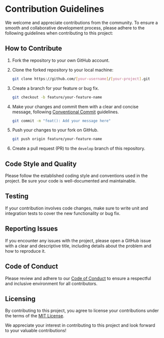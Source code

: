 # Contribution Guidelines

We welcome and appreciate contributions from the community. To ensure a smooth and collaborative development process, please adhere to the following guidelines when contributing to this project:

## How to Contribute

1. Fork the repository to your own GitHub account.

2. Clone the forked repository to your local machine:

   ```bash
   git clone https://github.com/[your-username]/[your-project].git
   ```

3. Create a branch for your feature or bug fix.

   ```bash
   git checkout -b feature/your-feature-name
   ```

4. Make your changes and commit them with a clear and concise message, following [Conventional Commit](https://www.conventionalcommits.org/en/v1.0.0/) guidelines.

   ```bash
   git commit -m "feat(): Add your message here"
   ```

5. Push your changes to your fork on GitHub.

   ```bash
   git push origin feature/your-feature-name
   ```

6. Create a pull request (PR) to the `develop` branch of this repository.

## Code Style and Quality

Please follow the established coding style and conventions used in the project. Be sure your code is well-documented and maintainable.

## Testing

If your contribution involves code changes, make sure to write unit and integration tests to cover the new functionality or bug fix.

## Reporting Issues

If you encounter any issues with the project, please open a GitHub issue with a clear and descriptive title, including details about the problem and how to reproduce it.

## Code of Conduct

Please review and adhere to our [Code of Conduct](CODE_OF_CONDUCT) to ensure a respectful and inclusive environment for all contributors.

## Licensing

By contributing to this project, you agree to license your contributions under the terms of the [MIT License](LICENSE).

We appreciate your interest in contributing to this project and look forward to your valuable contributions!
